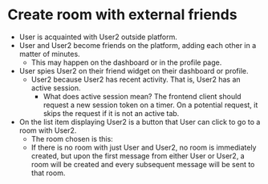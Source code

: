 # Create room with external friends

- User is acquainted with User2 outside platform.
- User and User2 become friends on the platform, adding each other in a matter of minutes.
  - This may happen on the dashboard or in the profile page.
- User spies User2 on their friend widget on their dashboard or profile.
  - User2 because User2 has recent activity. That is, User2 has an active session.
    - What does active session mean? The frontend client should request a new session token on a timer. On a potential request, it skips the request if it is not an active tab.
- On the list item displaying User2 is a button that User can click to go to a room with User2.
  - The room chosen is this:
  - If there is no room with just User and User2, no room is immediately created, but upon the first message from either User or User2, a room will be created and every subsequent message will be sent to that room.
